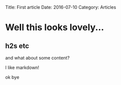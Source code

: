 Title: First article
Date: 2016-07-10
Category: Articles

# Well this looks lovely...

## h2s etc

and what about some content?

I like markdown!

ok bye
